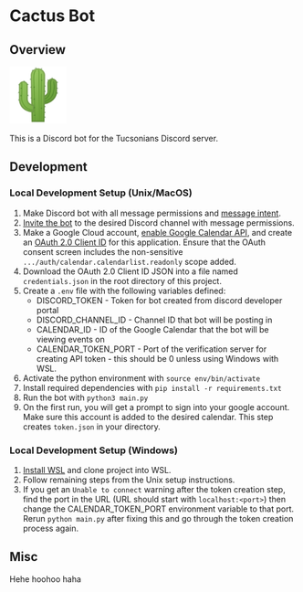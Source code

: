 # Cactus Bot

## Overview

<img src="cactus.png" height="100">

This is a Discord bot for the Tucsonians Discord server.

## Development

### Local Development Setup (Unix/MacOS)

1. Make Discord bot with all message permissions and [message intent](https://discordpy.readthedocs.io/en/stable/intents.html).
2. [Invite the bot](https://discordpy.readthedocs.io/en/stable/discord.html#inviting-your-bot) to the desired Discord channel with message permissions.
3. Make a Google Cloud account, [enable Google Calendar API](https://developers.google.com/calendar/api/quickstart/python#enable_the_api), and create an [OAuth 2.0 Client ID](https://developers.google.com/calendar/api/quickstart/python#authorize_credentials_for_a_desktop_application) for this application. Ensure that the OAuth consent screen includes the non-sensitive `.../auth/calendar.calendarlist.readonly` scope added.
4. Download the OAuth 2.0 Client ID JSON into a file named `credentials.json` in the root directory of this project.
5. Create a `.env` file with the following variables defined:
    - DISCORD_TOKEN - Token for bot created from discord developer portal
    - DISCORD_CHANNEL_ID - Channel ID that bot will be posting in
    - CALENDAR_ID - ID of the Google Calendar that the bot will be viewing events on
    - CALENDAR_TOKEN_PORT - Port of the verification server for creating API token - this should be 0 unless using Windows with WSL.
6. Activate the python environment with `source env/bin/activate`
7. Install required dependencies with `pip install -r requirements.txt`
8. Run the bot with `python3 main.py`
9. On the first run, you will get a prompt to sign into your google account. Make sure this account is added to the desired calendar. This step creates `token.json` in your directory.

### Local Development Setup (Windows)

1. [Install WSL](https://learn.microsoft.com/en-us/windows/wsl/install) and clone project into WSL.
2. Follow remaining steps from the Unix setup instructions.
3. If you get an `Unable to connect` warning after the token creation step, find the port in the URL (URL should start with `localhost:<port>`) then change the CALENDAR_TOKEN_PORT environment variable to that port. Rerun `python main.py` after fixing this and go through the token creation process again.

## Misc

Hehe hoohoo haha

